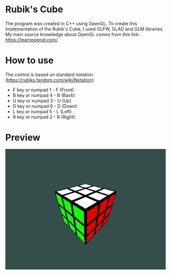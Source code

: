 # Rubik's Cube
The program was created in C++ using OpenGL. To create this implementation of the Rubik's Cube, I used GLFW, GLAD and GLM libraries. My main source knowledge about OpenGL comes from this link: https://learnopengl.com/.

# How to use
The control is based on standard notation (https://rubiks.fandom.com/wiki/Notation):
- F key or numpad 1 - F (Front)
- B key or numpad 4 - B (Back)
- U key or numpad 3 - U (Up)
- D key or numpad 6 - D (Down)
- L key or numpad 5 - L (Left)
- R key or numpad 2 - R (Right)

# Preview
![Rubik Cube](preview/preview%20Rubik%20Cube.gif)
